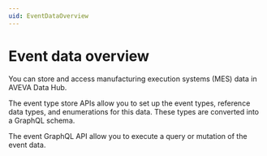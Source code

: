 ```yaml
---
uid: EventDataOverview
---
```


# Event data overview

You can store and access manufacturing execution systems (MES) data in AVEVA Data Hub.

The event type store APIs allow you to set up the event types, reference data types, and enumerations for this data. These types are converted into a GraphQL schema.

The event GraphQL API allow you to execute a query or mutation of the event data.